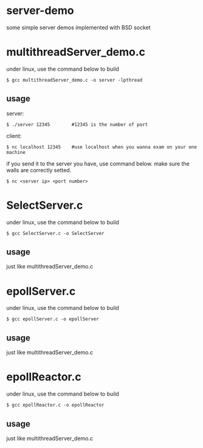 # server-demo
some simple server demos implemented with BSD socket



# multithreadServer_demo.c

under linux, use the command below to build

``` SHELL
$ gcc multithreadServer_demo.c -o server -lpthread
```

## usage

server:

``` shell
$ ./server 12345		#12345 is the number of port
```

client: 

```shell
$ nc localhost 12345	#use localhost when you wanna exam on your one machine
```

if you send it to the server you have, use command below. make sure the walls are correctly setted.

``` shell
$ nc <server ip> <port number>
```

# SelectServer.c

under linux, use the command below to build

``` SHELL
$ gcc SelectServer.c -o SelectServer
```

## usage

just like multithreadServer_demo.c

# epollServer.c

under linux, use the command below to build

``` SHELL
$ gcc epollServer.c -o epollServer
```

## usage

just like multithreadServer_demo.c



# epollReactor.c

under linux, use the command below to build

``` SHELL
$ gcc epollReactor.c -o epollReactor
```

## usage

just like multithreadServer_demo.c
